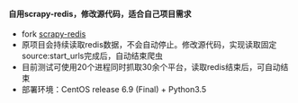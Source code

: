 #### 自用scrapy-redis，修改源代码，适合自己项目需求
- fork [scrapy-redis](https://github.com/rmax/scrapy-redis)
- 原项目会持续读取redis数据，不会自动停止。修改源代码，实现读取固定source:start_urls完成后，自动结束爬虫
- 目前测试可使用20个进程同时抓取30余个平台，读取redis结束后，可自动结束
- 部署环境：CentOS release 6.9 (Final) + Python3.5
